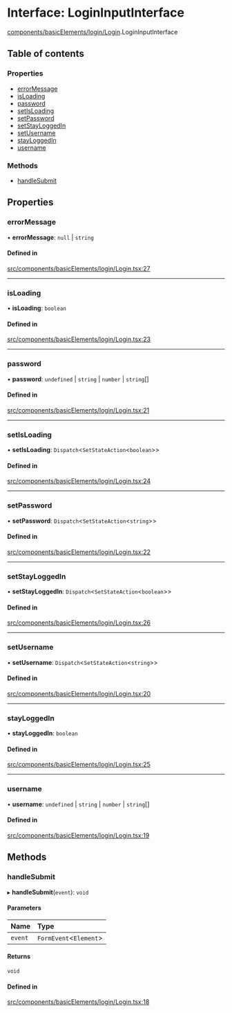 # Interface: LoginInputInterface

[components/basicElements/login/Login](../wiki/components.basicElements.login.Login).LoginInputInterface

## Table of contents

### Properties

- [errorMessage](../wiki/components.basicElements.login.Login.LoginInputInterface#errormessage)
- [isLoading](../wiki/components.basicElements.login.Login.LoginInputInterface#isloading)
- [password](../wiki/components.basicElements.login.Login.LoginInputInterface#password)
- [setIsLoading](../wiki/components.basicElements.login.Login.LoginInputInterface#setisloading)
- [setPassword](../wiki/components.basicElements.login.Login.LoginInputInterface#setpassword)
- [setStayLoggedIn](../wiki/components.basicElements.login.Login.LoginInputInterface#setstayloggedin)
- [setUsername](../wiki/components.basicElements.login.Login.LoginInputInterface#setusername)
- [stayLoggedIn](../wiki/components.basicElements.login.Login.LoginInputInterface#stayloggedin)
- [username](../wiki/components.basicElements.login.Login.LoginInputInterface#username)

### Methods

- [handleSubmit](../wiki/components.basicElements.login.Login.LoginInputInterface#handlesubmit)

## Properties

### errorMessage

• **errorMessage**: ``null`` \| `string`

#### Defined in

[src/components/basicElements/login/Login.tsx:27](https://github.com/ExperimentsByFileFighter/WebApp-PoC-technical-Documentation/blob/5171d3e/src/components/basicElements/login/Login.tsx#L27)

___

### isLoading

• **isLoading**: `boolean`

#### Defined in

[src/components/basicElements/login/Login.tsx:23](https://github.com/ExperimentsByFileFighter/WebApp-PoC-technical-Documentation/blob/5171d3e/src/components/basicElements/login/Login.tsx#L23)

___

### password

• **password**: `undefined` \| `string` \| `number` \| `string`[]

#### Defined in

[src/components/basicElements/login/Login.tsx:21](https://github.com/ExperimentsByFileFighter/WebApp-PoC-technical-Documentation/blob/5171d3e/src/components/basicElements/login/Login.tsx#L21)

___

### setIsLoading

• **setIsLoading**: `Dispatch`<`SetStateAction`<`boolean`\>\>

#### Defined in

[src/components/basicElements/login/Login.tsx:24](https://github.com/ExperimentsByFileFighter/WebApp-PoC-technical-Documentation/blob/5171d3e/src/components/basicElements/login/Login.tsx#L24)

___

### setPassword

• **setPassword**: `Dispatch`<`SetStateAction`<`string`\>\>

#### Defined in

[src/components/basicElements/login/Login.tsx:22](https://github.com/ExperimentsByFileFighter/WebApp-PoC-technical-Documentation/blob/5171d3e/src/components/basicElements/login/Login.tsx#L22)

___

### setStayLoggedIn

• **setStayLoggedIn**: `Dispatch`<`SetStateAction`<`boolean`\>\>

#### Defined in

[src/components/basicElements/login/Login.tsx:26](https://github.com/ExperimentsByFileFighter/WebApp-PoC-technical-Documentation/blob/5171d3e/src/components/basicElements/login/Login.tsx#L26)

___

### setUsername

• **setUsername**: `Dispatch`<`SetStateAction`<`string`\>\>

#### Defined in

[src/components/basicElements/login/Login.tsx:20](https://github.com/ExperimentsByFileFighter/WebApp-PoC-technical-Documentation/blob/5171d3e/src/components/basicElements/login/Login.tsx#L20)

___

### stayLoggedIn

• **stayLoggedIn**: `boolean`

#### Defined in

[src/components/basicElements/login/Login.tsx:25](https://github.com/ExperimentsByFileFighter/WebApp-PoC-technical-Documentation/blob/5171d3e/src/components/basicElements/login/Login.tsx#L25)

___

### username

• **username**: `undefined` \| `string` \| `number` \| `string`[]

#### Defined in

[src/components/basicElements/login/Login.tsx:19](https://github.com/ExperimentsByFileFighter/WebApp-PoC-technical-Documentation/blob/5171d3e/src/components/basicElements/login/Login.tsx#L19)

## Methods

### handleSubmit

▸ **handleSubmit**(`event`): `void`

#### Parameters

| Name | Type |
| :------ | :------ |
| `event` | `FormEvent`<`Element`\> |

#### Returns

`void`

#### Defined in

[src/components/basicElements/login/Login.tsx:18](https://github.com/ExperimentsByFileFighter/WebApp-PoC-technical-Documentation/blob/5171d3e/src/components/basicElements/login/Login.tsx#L18)
